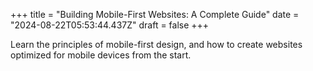 +++
title = "Building Mobile-First Websites: A Complete Guide"
date = "2024-08-22T05:53:44.437Z"
draft = false
+++

  Learn the principles of mobile-first design, and how to create websites optimized for mobile devices from the start.
        